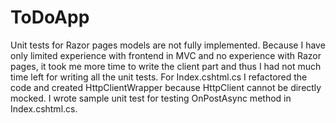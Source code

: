 # ToDoApp
Unit tests for Razor pages models are not fully implemented. 
Because I have only limited experience with frontend in MVC and no experience with Razor pages, it took me more time to write the client part 
and thus I had not much time left for writing all the unit tests. 
For Index.cshtml.cs I refactored the code and created HttpClientWrapper because HttpClient cannot be directly mocked. 
I wrote sample unit test for testing OnPostAsync method in Index.cshtml.cs.
